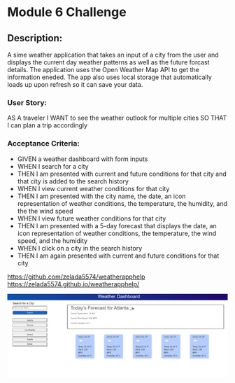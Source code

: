 # Module 6 Challenge

## Description:
A sime weather application that takes an input of a city from the user and displays the current day weather patterns as well as the future forcast details. The application uses the Open Weather Map API to get the information eneded. The app also uses local storage that automatically loads up upon refresh so it can save your data.

### User Story:
AS A traveler
I WANT to see the weather outlook for multiple cities
SO THAT I can plan a trip accordingly

### Acceptance Criteria:
- GIVEN a weather dashboard with form inputs
- WHEN I search for a city
- THEN I am presented with current and future conditions for that city and that city is added to the search history
- WHEN I view current weather conditions for that city
- THEN I am presented with the city name, the date, an icon representation of weather conditions, the temperature, the humidity, and the the wind speed
- WHEN I view future weather conditions for that city
- THEN I am presented with a 5-day forecast that displays the date, an icon representation of weather conditions, the temperature, the wind speed, and the humidity
- WHEN I click on a city in the search history
- THEN I am again presented with current and future conditions for that city


https://github.com/zelada5574/weatherapphelp
https://zelada5574.github.io/weatherapphelp/

![alt text](./assets/images/screenshot.PNG)
